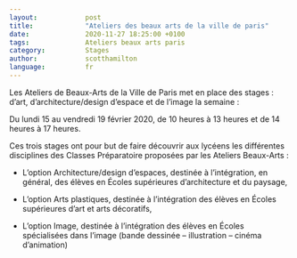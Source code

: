 ```yaml
---
layout:            post
title:             "Ateliers des beaux arts de la ville de paris"
date:              2020-11-27 18:25:00 +0100
tags:              Ateliers beaux arts paris
category:          Stages
author:            scotthamilton
language:          fr
---
```


Les Ateliers de Beaux-Arts de la Ville de Paris met en place des stages : d’art, d’architecture/design d’espace et de l’image la semaine :

Du lundi 15 au vendredi 19 février 2020, de 10 heures à 13 heures et de 14 heures à 17 heures.


Ces trois stages ont pour but de faire découvrir aux lycéens les différentes disciplines des Classes Préparatoire proposées par les Ateliers Beaux-Arts :

 - L’option Architecture/design d’espaces, destinée à l’intégration, en général, des élèves en Écoles supérieures d’architecture et du paysage,

 - L’option Arts plastiques, destinée à l’intégration des élèves en Écoles supérieures d’art et arts décoratifs,

 - L’option Image, destinée  à l’intégration des élèves en Écoles spécialisées dans l’image (bande dessinée – illustration – cinéma d’animation)
